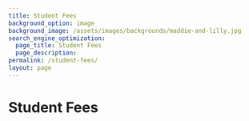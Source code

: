 ```yaml
---
title: Student Fees
background_option: image
background_image: /assets/images/backgrounds/maddie-and-lilly.jpg
search_engine_optimization:
  page_title: Student Fees
  page_description:
permalink: /student-fees/
layout: page
---
```


# Student Fees